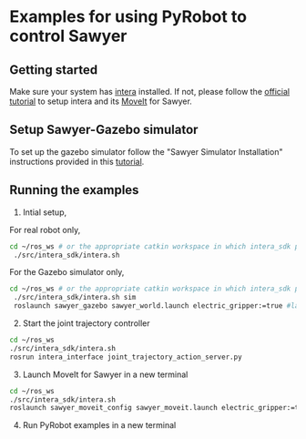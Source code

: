 
# Examples for using PyRobot to control Sawyer


## Getting started

Make sure your system has [intera](http://sdk.rethinkrobotics.com/intera/Workstation_Setup#Install_ROS) installed. If not, please follow the [official tutorial](http://sdk.rethinkrobotics.com/intera/Workstation_Setup#Install_ROS) to setup intera and its [MoveIt](http://sdk.rethinkrobotics.com/intera/MoveIt_Tutorial) for Sawyer.

## Setup Sawyer-Gazebo simulator

To set up the gazebo simulator follow the "Sawyer Simulator Installation" instructions provided in this [tutorial](http://sdk.rethinkrobotics.com/intera/Gazebo_Tutorial).


## Running the examples
1. Intial setup,

For real robot only,
```bash
cd ~/ros_ws # or the appropriate catkin workspace in which intera_sdk package is in
 ./src/intera_sdk/intera.sh 
```

For the Gazebo simulator only,
```bash
cd ~/ros_ws # or the appropriate catkin workspace in which intera_sdk package is in
 ./src/intera_sdk/intera.sh sim
 roslaunch sawyer_gazebo sawyer_world.launch electric_gripper:=true #launch the Gazebo simulagtor
```

2. Start the joint trajectory controller
```bash
cd ~/ros_ws
./src/intera_sdk/intera.sh
rosrun intera_interface joint_trajectory_action_server.py
```

3. Launch MoveIt for Sawyer in a new terminal
```bash
cd ~/ros_ws
./src/intera_sdk/intera.sh
roslaunch sawyer_moveit_config sawyer_moveit.launch electric_gripper:=true
```

4. Run PyRobot examples in a new terminal
